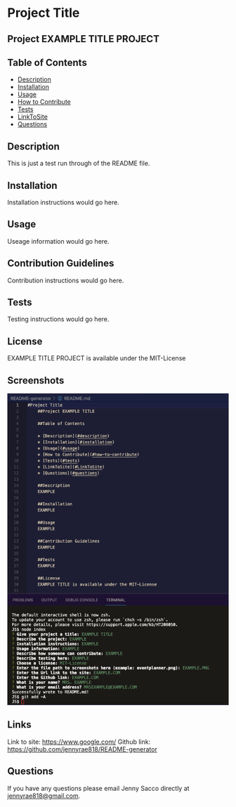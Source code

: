 
# Project Title
## Project EXAMPLE TITLE PROJECT

## Table of Contents 

* [Description](#description)
* [Installation](#installation)
* [Usage](#usage)
* [How to Contribute](#how-to-contribute)
* [Tests](#tests)
* [LinkToSite](#LinkToSite)
* [Questions](#questions)

## Description
This is just a test run through of the README file. 

## Installation
Installation instructions would go here.

## Usage
Useage information would go here.

## Contribution Guidelines
Contribution instructions would go here. 

## Tests
Testing instructions would go here. 

## License
EXAMPLE TITLE PROJECT is available under the MIT-License
    
## Screenshots
![screenshot.png](screenshot.png)

## Links
Link to site: <https://www.google.com/>
Github link: <https://github.com/jennyrae818/README-generator>

## Questions
If you have any questions please email Jenny Sacco directly at jennyrae818@gmail.com.
    